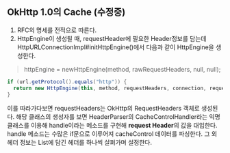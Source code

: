 ## OkHttp 1.0의 Cache (수정중)


1. RFC의 명세를 전적으로 따른다.
2. HttpEngine이 생성될 때, requestHeader에 필요한 Header정보를 담는데  
HttpURLConnectionImpl#initHttpEngine()에서 다음과 같이 HttpEngine을 생성한다. 
> httpEngine = newHttpEngine(method, rawRequestHeaders, null, null); 
``` java
if (url.getProtocol().equals("http")) {
  return new HttpEngine(this, method, requestHeaders, connection, requestBody);
} 
```
이를 따라가다보면 requestHeaders는 OkHttp의 RequestHeaders 객체로 생성된다. 
해당 클래스의 생성자를 보면 HeaderParser의 CacheControlHandler라는 익명 클래스를 이용해 handle이라는 메소드를 구현해 **request Header**의 값을 대입한다. 
handle 메소드는 수많은 if문으로 이루어져 cacheControl 데이터를 파싱한다. 
그 외 헤더 정보는 List에 담긴 헤더를 하나씩 살펴가며 설정한다. 
    
    
